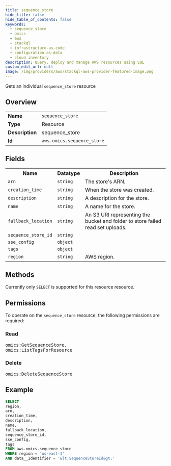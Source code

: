 ```yaml
---
title: sequence_store
hide_title: false
hide_table_of_contents: false
keywords:
  - sequence_store
  - omics
  - aws
  - stackql
  - infrastructure-as-code
  - configuration-as-data
  - cloud inventory
description: Query, deploy and manage AWS resources using SQL
custom_edit_url: null
image: /img/providers/aws/stackql-aws-provider-featured-image.png
---
```

Gets an individual <code>sequence_store</code> resource

## Overview
<table><tbody>
<tr><td><b>Name</b></td><td><code>sequence_store</code></td></tr>
<tr><td><b>Type</b></td><td>Resource</td></tr>
<tr><td><b>Description</b></td><td>sequence_store</td></tr>
<tr><td><b>Id</b></td><td><code>aws.omics.sequence_store</code></td></tr>
</tbody></table>

## Fields
<table><tbody>
<tr><th>Name</th><th>Datatype</th><th>Description</th></tr>
<tr><td><code>arn</code></td><td><code>string</code></td><td>The store's ARN.</td></tr>
<tr><td><code>creation_time</code></td><td><code>string</code></td><td>When the store was created.</td></tr>
<tr><td><code>description</code></td><td><code>string</code></td><td>A description for the store.</td></tr>
<tr><td><code>name</code></td><td><code>string</code></td><td>A name for the store.</td></tr>
<tr><td><code>fallback_location</code></td><td><code>string</code></td><td>An S3 URI representing the bucket and folder to store failed read set uploads.</td></tr>
<tr><td><code>sequence_store_id</code></td><td><code>string</code></td><td></td></tr>
<tr><td><code>sse_config</code></td><td><code>object</code></td><td></td></tr>
<tr><td><code>tags</code></td><td><code>object</code></td><td></td></tr>
<tr><td><code>region</code></td><td><code>string</code></td><td>AWS region.</td></tr>

</tbody></table>

## Methods
Currently only <code>SELECT</code> is supported for this resource resource.

## Permissions

To operate on the <code>sequence_store</code> resource, the following permissions are required:

### Read
<pre>
omics:GetSequenceStore,
omics:ListTagsForResource</pre>

### Delete
<pre>
omics:DeleteSequenceStore</pre>


## Example
```sql
SELECT
region,
arn,
creation_time,
description,
name,
fallback_location,
sequence_store_id,
sse_config,
tags
FROM aws.omics.sequence_store
WHERE region = 'us-east-1'
AND data__Identifier = '&lt;SequenceStoreId&gt;'
```

